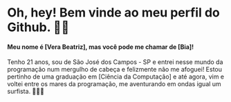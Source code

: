 # Oh, hey! Bem vinde ao meu perfil do Github. ✌🏻

#### Meu nome é [Vera Beatriz], mas você pode me chamar de [Bia]! 
Tenho 21 anos, sou de São José dos Campos - SP e entrei nesse mundo da programação num mergulho de cabeça e felizmente não me afoguei! Estou pertinho de uma graduação em [Ciência da Computação] e até agora, vim e voltei entre os mares da programação, me aventurando em ondas igual um surfista. 🏄🏻‍♀️ 

<img src="">




